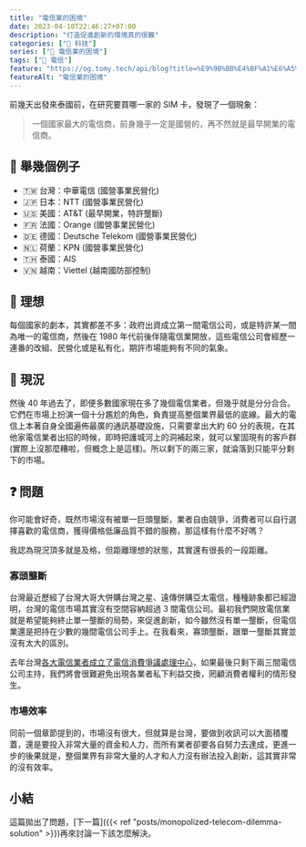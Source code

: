 ```yaml
---
title: "電信業的困境"
date: 2023-04-10T22:46:27+07:00
description: "打造促進創新的環境真的很難"
categories: ["📱 科技"]
series: ["🗼 電信業的困境"]
tags: ["🗼 電信"]
feature: "https://og.tomy.tech/api/blog?title=%E9%9B%BB%E4%BF%A1%E6%A5%AD%E7%9A%84%E5%9B%B0%E5%A2%83"
featureAlt: "電信業的困境"
---
```


前幾天出發來泰國前，在研究要買哪一家的 SIM 卡，發現了一個現象：

> 一個國家最大的電信商，前身幾乎一定是國營的，再不然就是最早開業的電信商。

## 🌰 舉幾個例子

- 🇹🇼 台灣：中華電信 (國營事業民營化)
- 🇯🇵 日本：NTT (國營事業民營化)
- 🇺🇸 美國：AT&T (最早開業，特許壟斷)
- 🇫🇷 法國：Orange (國營事業民營化)
- 🇩🇪 德國：Deutsche Telekom (國營事業民營化)
- 🇳🇱 荷蘭：KPN (國營事業民營化)
- 🇹🇭 泰國：AIS
- 🇻🇳 越南：Viettel (越南國防部控制)

## 💭 理想

每個國家的劇本，其實都差不多：政府出資成立第一間電信公司，或是特許某一間為唯一的電信商，然後在 1980 年代前後伴隨電信業開放，這些電信公司會經歷一連番的改組、民營化或是私有化，期許市場能夠有不同的氣象。

## 💬 現況

然後 40 年過去了，即便多數國家現在多了幾個電信業者，但幾乎就是分分合合。它們在市場上扮演一個十分尷尬的角色，負責提高整個業界最低的底線。最大的電信上本著自身全國遍佈最廣的通訊基礎設施，只需要拿出大約 60 分的表現，在其他家電信業者出招的時候，即時把護城河上的洞補起來，就可以鞏固現有的客戶群 (實際上沒那麼糟啦，但概念上是這樣)。所以剩下的兩三家，就淪落到只能平分剩下的市場。

## ❓ 問題

你可能會好奇，既然市場沒有被單一巨頭壟斷，業者自由競爭，消費者可以自行選擇喜歡的電信商，獲得價格低廉品質不錯的服務，那這樣有什麼不好嗎？

我認為現況頂多就是及格，但距離理想的狀態，其實還有很長的一段距離。

### 寡頭壟斷

台灣最近歷經了台灣大哥大併購台灣之星、遠傳併購亞太電信，種種跡象都已經證明，台灣的電信市場其實沒有空間容納超過 3 間電信公司。最初我們開放電信業就是希望能夠終止單一壟斷的局勢，來促進創新，如今雖然沒有單一壟斷，但電信業還是把持在少數的幾間電信公司手上。在我看來，寡頭壟斷，跟單一壟斷其實並沒有太大的區別。

去年台灣[各大電信業者成立了電信消費爭議處理中心](https://finance.ettoday.net/news/2284779)，如果最後只剩下兩三間電信公司主持，我們將會很難避免出現各業者私下利益交換，罔顧消費者權利的情形發生。

### 市場效率

同前一個章節提到的，市場沒有很大，但就算是台灣，要做到收訊可以大面積覆蓋，還是要投入非常大量的資金和人力，而所有業者卻要各自努力去達成，更進一步的後果就是，整個業界有非常大量的人才和人力沒有辦法投入創新，這其實非常的沒有效率。

## 小結

這篇拋出了問題，[下一篇]({{< ref "posts/monopolized-telecom-dilemma-solution" >}})再來討論一下該怎麼解決。
